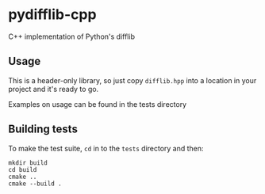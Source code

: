 # pydifflib-cpp
C++ implementation of Python's difflib

## Usage
This is a header-only library, so just copy `difflib.hpp` into a location in your project and it's ready to go.

Examples on usage can be found in the tests directory

## Building tests
To make the test suite, `cd` in to the `tests` directory and then:
```
mkdir build
cd build
cmake ..
cmake --build .
```
